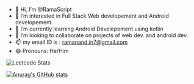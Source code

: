 - 👋 Hi, I’m @RamaScript
- 👀 I’m interested in Full Stack Web developement and Android developement.
- 🌱 I’m currently learning Android Develepement using kotlin
- 💞️ I’m looking to collaborate on projects of web dev. and android dev.
- 📫 my email ID is : ramanand.in7@gmail.com
- 😄 Pronouns: He/Him

![Leetcode Stats](https://leetcard.jacoblin.cool/ramanand7?theme=dark&font=Poppins&ext=heatmap)

[![Anurag's GitHub stats](https://github-readme-stats.vercel.app/api?username=RamaScript)](https://github.com/anuraghazra/github-readme-stats)
